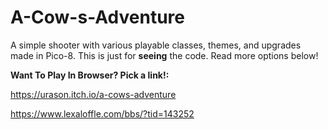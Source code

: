 # A-Cow-s-Adventure
A simple shooter with various playable classes, themes, and upgrades made in Pico-8. This is just for **seeing** the code. Read more options below!

**Want To Play In Browser? Pick a link!:**

https://urason.itch.io/a-cows-adventure

https://www.lexaloffle.com/bbs/?tid=143252

